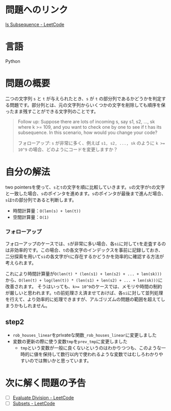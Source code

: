 # 問題へのリンク
[Is Subsequence - LeetCode](https://leetcode.com/problems/is-subsequence/description/)


# 言語
Python

# 問題の概要
二つの文字列 `s` と `t` が与えられたとき、`s` が `t` の部分列であるかどうかを判定する問題です。部分列とは、元の文字列からいくつかの文字を削除しても順序を保ったまま残すことができる文字列のことです。

> Follow up: Suppose there are lots of incoming s, say s1, s2, ..., sk where k >= 109, and you want to check one by one to see if t has its subsequence. In this scenario, how would you change your code?
>
> フォローアップ: `s` が非常に多く、例えば `s1, s2, ..., sk` のように `k >= 10^9` の場合、どのようにコードを変更しますか？



# 自分の解法
two pointersを使って、`s`と`t`の文字を順に比較していきます。`s`の文字が`t`の文字と一致した場合、`s`のポインタを進めます。`s`のポインタが最後まで進んだ場合、`s`は`t`の部分列であると判断します。

- 時間計算量：`O(len(s) + len(t))`
- 空間計算量：`O(1)`


### フォローアップ
フォローアップのケースでは、`s`が非常に多い場合、各`si`に対して`t`を走査するのは非効率的です。この場合、`t`の各文字のインデックスを事前に記録しておき、二分探索を用いて`si`の各文字が`t`に存在するかどうかを効率的に確認する方法が考えられます。

これにより時間計算量が`O(len(t) * (len(s1) + len(s2) + ... + len(sk)))`から、`O(len(t) + log(len(t)) * (len(s1) + len(s2) + ... + len(sk)))`に改善されます。
そうはいっても、`k>= 10^9`のケースでは、メモリや時間の制約が厳しいと思われます。`t`の前処理さえ済ませておけば、各`si`に対して並列処理を行えて、より効率的に処理できますが、アルゴリズムの問題の範囲を超えてしまうかもしれません。


## step2
- `rob_houses_linear`をprivateな関数`_rob_houses_linear`に変更しました
- 変数の更新の際に使う変数`tmp`を`prev_tmp`に変更しました
    - `tmp`という変数が一般に良くないというのはわかりつつも、このような一時的に値を保持して数行以内で使われるような変数ではむしろわかりやすいのでは無いかと思っています。



# 次に解く問題の予告
- [ ] [Evaluate Division - LeetCode](https://leetcode.com/problems/evaluate-division/description/)
- [ ] [Subsets - LeetCode](https://leetcode.com/problems/subsets/)
